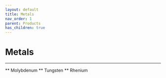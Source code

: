 ```yaml
---
layout: default
title: Metals
nav_order: 1
parent: Products
has_children: true
---
```


# Metals


---


** Molybdenum 
** Tungsten 
** Rhenium 
